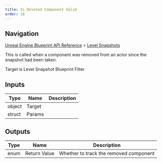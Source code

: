 ```yaml
---
title: Is Deleted Component Valid
order: 18
---
```

## Navigation

[Unreal Engine Blueprint API Reference](https://dev.epicgames.com/documentation/en-us/unreal-engine/BlueprintAPI) > [Level Snapshots](https://dev.epicgames.com/documentation/en-us/unreal-engine/BlueprintAPI/LevelSnapshots)

This is called when a component was removed from an actor since the snapshot had been taken.

Target is Level Snapshot Blueprint Filter

## Inputs

| Type | Name | Description |
| --- | --- | --- |
| object | Target |  |
| struct | Params |  |

## Outputs

| Type | Name | Description |
| --- | --- | --- |
| enum | Return Value | Whether to track the removed component |
